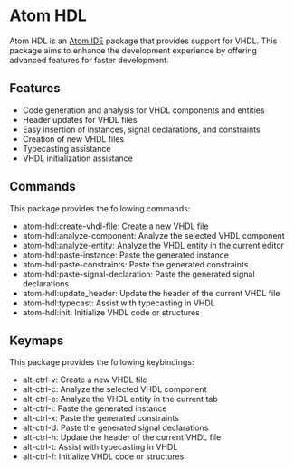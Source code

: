# Atom HDL

Atom HDL is an [Atom IDE](https://atom.io/) package that provides support for VHDL. This package aims to enhance the development experience by offering advanced features for faster development.

## Features

- Code generation and analysis for VHDL components and entities
- Header updates for VHDL files
- Easy insertion of instances, signal declarations, and constraints
- Creation of new VHDL files
- Typecasting assistance
- VHDL initialization assistance

## Commands

This package provides the following commands:


- atom-hdl:create-vhdl-file: Create a new VHDL file
- atom-hdl:analyze-component: Analyze the selected VHDL component
- atom-hdl:analyze-entity: Analyze the VHDL entity in the current editor
- atom-hdl:paste-instance: Paste the generated instance
- atom-hdl:paste-constraints: Paste the generated constraints
- atom-hdl:paste-signal-declaration: Paste the generated signal declarations
- atom-hdl:update_header: Update the header of the current VHDL file
- atom-hdl:typecast: Assist with typecasting in VHDL
- atom-hdl:init: Initialize VHDL code or structures

## Keymaps

This package provides the following keybindings:

- alt-ctrl-v: Create a new VHDL file
- alt-ctrl-c: Analyze the selected VHDL component
- alt-ctrl-e: Analyze the VHDL entity in the current tab
- alt-ctrl-i: Paste the generated instance
- alt-ctrl-x: Paste the generated constraints
- alt-ctrl-d: Paste the generated signal declarations
- alt-ctrl-h: Update the header of the current VHDL file
- alt-ctrl-t: Assist with typecasting in VHDL
- alt-ctrl-f: Initialize VHDL code or structures
